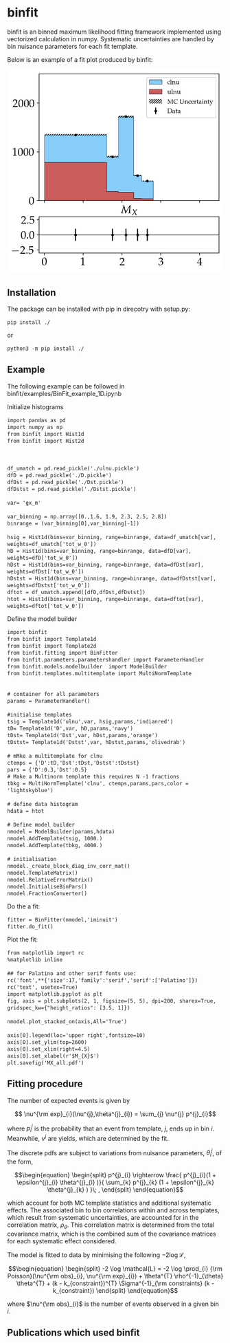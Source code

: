 # binfit

binfit is an binned maximum likelihood fitting framework implemented using vectorized calculation in numpy. Systematic uncertainties are handled by bin nuisance parameters for each fit template.

Below is an example of a fit plot produced by binfit:
<p float="left">
  <img src="images/MX.png" width="600" />
</p>

## Installation 

The package can be installed with pip in direcotry with setup.py:
```
pip install ./

```
or
```
python3 -m pip install ./

```

## Example
The following example can be followed in binfit/examples/BinFit\_example\_1D.ipynb 

Initialize histograms
```
import pandas as pd
import numpy as np
from binfit import Hist1d
from binfit import Hist2d



df_umatch = pd.read_pickle('./ulnu.pickle')
dfD = pd.read_pickle('./D.pickle')
dfDst = pd.read_pickle('./Dst.pickle')
dfDstst = pd.read_pickle('./Dstst.pickle')

var= 'gx_m'

var_binning = np.array([0.,1.6, 1.9, 2.3, 2.5, 2.8])
binrange = (var_binning[0],var_binning[-1])

hsig = Hist1d(bins=var_binning, range=binrange, data=df_umatch[var], weights=df_umatch['tot_w_0'])
hD = Hist1d(bins=var_binning, range=binrange, data=dfD[var], weights=dfD['tot_w_0'])
hDst = Hist1d(bins=var_binning, range=binrange, data=dfDst[var], weights=dfDst['tot_w_0'])
hDstst = Hist1d(bins=var_binning, range=binrange, data=dfDstst[var], weights=dfDstst['tot_w_0'])
dftot = df_umatch.append([dfD,dfDst,dfDstst])
htot = Hist1d(bins=var_binning, range=binrange, data=dftot[var], weights=dftot['tot_w_0'])
```

Define the model builder
```
import binfit
from binfit import Template1d
from binfit import Template2d
from binfit.fitting import BinFitter
from binfit.parameters.parametershandler import ParameterHandler
from binfit.models.modelbuilder  import ModelBuilder
from binfit.templates.multitemplate import MultiNormTemplate


# container for all parameters
params = ParameterHandler()

#initialise templates
tsig = Template1d('ulnu',var, hsig,params,'indianred')
tD= Template1d('D',var, hD,params,'navy')
tDst= Template1d('Dst',var, hDst,params,'orange')
tDstst= Template1d('Dstst',var, hDstst,params,'olivedrab')

# mMke a multitemplate for clnu
ctemps = {'D':tD,'Dst':tDst,'Dstst':tDstst}
pars = {'D':0.3,'Dst':0.5}
# Make a Multinorm template this requires N -1 fractions
tbkg = MultiNormTemplate('clnu', ctemps,params,pars,color = 'lightskyblue')

# define data histogram
hdata = htot

# Define model builder
nmodel = ModelBuilder(params,hdata)
nmodel.AddTemplate(tsig, 1000.)
nmodel.AddTemplate(tbkg, 4000.)

# initialisation
nmodel._create_block_diag_inv_corr_mat()
nmodel.TemplateMatrix()
nmodel.RelativeErrorMatrix()
nmodel.InitialiseBinPars()
nmodel.FractionConverter()

```

Do the a fit:
```
fitter = BinFitter(nmodel,'iminuit')
fitter.do_fit()
```



Plot the fit:
```
from matplotlib import rc
%matplotlib inline

## for Palatino and other serif fonts use:
rc('font',**{'size':17,'family':'serif','serif':['Palatino']})
rc('text', usetex=True)
import matplotlib.pyplot as plt
fig, axis = plt.subplots(2, 1, figsize=(5, 5), dpi=200, sharex=True, gridspec_kw={"height_ratios": [3.5, 1]})

nmodel.plot_stacked_on(axis,All='True')

axis[0].legend(loc='upper right',fontsize=10)
axis[0].set_ylim(top=2600)
axis[0].set_xlim(right=4.5)
axis[0].set_xlabel(r'$M_{X}$')
plt.savefig('MX_all.pdf')
```

## Fitting procedure

The number of expected events is given by 
```math
         \nu^{\rm exp}_{i}(\nu^{j},\theta^{j}_{i}) = \sum_{j} \nu^{j}  p^{j}_{i}
```
where $p^{j}_{i}$ is the probability that an event from template, $j$, ends up in bin $i$. Meanwhile, $\nu^{j}$ are yields, which are determined by the fit.

The discrete pdfs are subject to variations from nuisance parameters, $\theta^{j}_{i}$, of the form,
```math
\begin{equation}
\begin{split}
        p^{j}_{i} \rightarrow  \frac{ p^{j}_{i}(1 + \epsilon^{j}_{i} \theta^{j}_{i} )}{  \sum_{k}  p^{j}_{k} (1 + \epsilon^{j}_{k} \theta^{j}_{k} ) }\; ,
\end{split} 
\end{equation}
```
which account for both MC template statistics and additional systematic effects. The associated bin to bin correlations within and across templates, which result from systematic uncertainties, are accounted for in the correlation matrix, $\rho_{\theta}$. This correlation matrix is determined from the total covariance matrix, which is the combined sum of the covariance matrices for each systematic effect  considered. 


The model is fitted to data by minimising the following $-2 \log \mathcal{L}$,
```math
\begin{equation}
\begin{split}
	-2 \log \mathcal{L}  =  -2 \log \prod_{i} {\rm Poisson}(\nu^{\rm obs}_{i}, \nu^{\rm exp}_{i})  + \theta^{T} \rho^{-1}_{\theta} \theta^{T}  + (k - k_{constraint})^{T} \Sigma^{-1}_{\rm constraints} (k - k_{constraint})
\end{split} 
\end{equation}
```
where $\nu^{\rm obs}_{i}$ is the number of events observed in a given bin $i$. 

## Publications which used binfit
